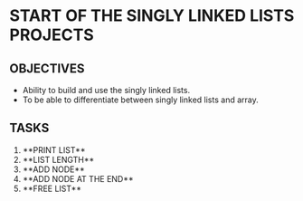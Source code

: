 # START OF THE SINGLY LINKED LISTS PROJECTS
## OBJECTIVES
- Ability to build and use the singly linked lists.
- To be able to differentiate between singly linked lists and array.

## TASKS
<ol>
<li> **PRINT LIST** </li>
<li> **LIST LENGTH** </li>
<li> **ADD NODE** </li>
<li> **ADD NODE AT THE END** </li>
<li> **FREE LIST** </li>
</ol>

